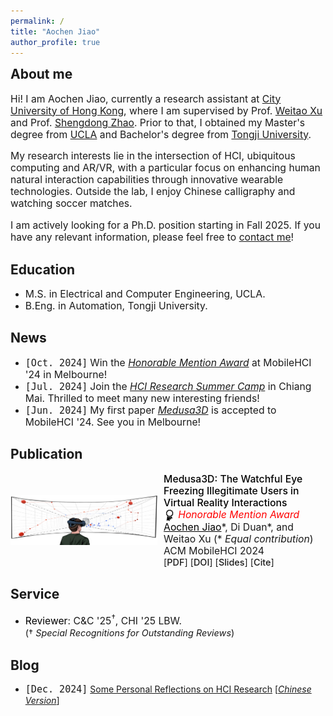 ```yaml
---
permalink: /
title: "Aochen Jiao"
author_profile: true
---
```

<h2 style="margin-top: 0.3rem;">About me</h2>

<div style="font-size: 0.98rem;">
<p>Hi! I am Aochen Jiao, currently a research assistant at <a href="https://www.cityu.edu.hk/">City University of Hong Kong</a>, where I am supervised by Prof. <a href="https://weitaoxu.com">Weitao Xu</a> and Prof. <a href="https://shengdongzhao.com">Shengdong Zhao</a>. Prior to that, I obtained my Master's degree from <a href="https://www.ucla.edu/">UCLA</a> and Bachelor's degree from <a href="https://en.tongji.edu.cn/">Tongji University</a>.</p>

<p>My research interests lie in the intersection of HCI, ubiquitous computing and AR/VR, with a particular focus on enhancing human natural interaction capabilities through innovative wearable technologies. Outside the lab, I enjoy Chinese calligraphy and watching soccer matches.</p>

<p>I am actively looking for a Ph.D. position starting in Fall 2025. If you have any relevant information, please feel free to <a href="mailto:aochen.jiao@gmail.com">contact me</a>!</p>
</div>

Education
------
<ul>
  <li>
    <span style="font-size: 0.985rem;">M.S. in Electrical and Computer Engineering, UCLA.</span>
  </li>
  <li>
    <span style="font-size: 0.985rem;">B.Eng. in Automation, Tongji University.</span>
  </li>
</ul>

News
------
<ul>
  <li>
    <span class="inline-code-news">[Oct. 2024]</span> 
    <span style="font-size: 0.98rem;">Win the <a href="../files/Medusa3D_Award.pdf"><i>Honorable Mention Award</i></a> at MobileHCI '24 in Melbourne!</span>
  </li>
  <li>
    <span class="inline-code-news">[Jul. 2024]</span> 
    <span style="font-size: 0.98rem;">Join the <a href="https://synteraction.org/news/conclusion-2024-chiang-mai-research-camp-.html"><i>HCI Research Summer Camp</i></a> in Chiang Mai. Thrilled to meet many new interesting friends!</span>
  </li>
  <li>
    <span class="inline-code-news">[Jun. 2024]</span> 
    <span style="font-size: 0.98rem;">My first paper <a href="https://dl.acm.org/doi/10.1145/3676515"><i>Medusa3D</i></a> is accepted to MobileHCI '24. See you in Melbourne!</span>
  </li>
</ul>

Publication
------
<html lang="en">
<head>
  <meta charset="UTF-8">
  <meta name="viewport" content="width=device-width, initial-scale=1.0">
</head>

<body>
  <div class="container">
    <img src="../files/Medusa3D_teaser.PNG" alt="teaser" class="image">
    <div class="content">
      <p class="info">
        <span style="color: #000000; font-size: 0.983rem; font-weight: 500;">Medusa3D: The Watchful Eye Freezing Illegitimate Users in Virtual Reality Interactions</span><br>
        <img src="../images/icon_honorable_mention.jpg" alt="award icon" style="width: 1.2rem; vertical-align:middle; margin-left:0;">
        <span><a style="text-decoration: none;color: #FF0000; font-size: 0.983rem;" href="../files/Medusa3D_Award.pdf"><i>Honorable Mention Award</i></a></span><br>
        <span style="font-size: 0.983rem;"><span style="text-decoration: underline; color: #000000;">Aochen Jiao</span>*, Di Duan*, and Weitao Xu <span class="nowrap">(* <i>Equal contribution</i>)</span></span><br>
        <span style="font-size: 0.98rem;">ACM MobileHCI 2024</span> <span class="nowrap" style="font-size: 0.9rem;">[<a style="text-decoration: none; font-weight: 500;" href="../files/Medusa3D.pdf">PDF</a>] [<a style="text-decoration: none; font-weight: 500;" href="https://doi.org/10.1145/3676515">DOI</a>] [<a style="text-decoration: none; font-weight: 500;" href="../files/Medusa3D_Slides.pdf">Slides</a>] [<a style="text-decoration: none; cursor: pointer; font-weight: 500;" onclick="showBibtex('bibtex-container-medusa3d')">Cite</a>]</span>
      </p>
    </div>
  </div>
  
  <div id="bibtex-container-medusa3d" style="display:none; margin-top: 0;">
    <pre id="bibtex-entry-medusa3d" class="inline-code" style="overflow-x: auto;">
@article{jiao2024medusa3d,
  title={Medusa3D: The Watchful Eye Freezing Illegitimate Users in Virtual Reality Interactions},
  author={Jiao, Aochen and Duan, Di and Xu, Weitao},
  journal={Proceedings of the ACM on Human-Computer Interaction},
  volume={8},
  number={MHCI},
  pages={1--21},
  year={2024},
  doi={https://doi.org/10.1145/3676515},
  publisher={ACM New York, NY, USA}
}</pre>
    <a class="button" onclick="copyBibtex('bibtex-entry-medusa3d')">Copy</a>
  </div>
</body>
</html>

Service
------
<ul>
  <li>
    <span style="font-size: 0.98rem;"><span style="color: #000000;">Reviewer</span>: C&C '25<sup>&dagger;</sup>, CHI '25 LBW. <span style="font-size: 0.9rem; display: inline-block;">(&dagger; <i>Special Recognitions for Outstanding Reviews</i>)</span></span>
  </li>
</ul>

Blog
------
<ul>
    <li>
      <span class="inline-code-news">[Dec. 2024]</span>
      <span style="font-size: 1 rem;"><a href="https://aochen-jiao.github.io/posts/2024/12/some-personal-reflections-on-HCI-research/">Some Personal Reflections on HCI Research</a> [<a href="https://mp.weixin.qq.com/s/WKCwC2vthjrw0ShZx55Dwg"><i>Chinese Version</i></a>] </span>
    </li>
</ul>

<script>
    function showBibtex(containerId) {
      var bibtexContainer = document.getElementById(containerId);
      if (bibtexContainer.style.display === "none") {
        bibtexContainer.style.display = "block";
      } else {
        bibtexContainer.style.display = "none";
      }
    }

    function copyBibtex(entryId) {
      var bibtexEntry = document.getElementById(entryId).innerText;
      navigator.clipboard.writeText(bibtexEntry).then(function() {
        alert('BibTeX entry copied to clipboard!');
      }, function(err) {
        console.error('Could not copy text: ', err);
      });
    }
  </script>

<style>
    .inline-code-news {
        background: none;
        font-size: 0.94rem; 
        font-family: monospace;
      }
  
    .inline-code {
      background: #f0f0f0;
      font-size: 0.8rem; 
      font-family: monospace;
      padding: 7px 10px;
      border-radius: 8px;
    }

    .container {
      display: flex;
      align-items: center;
      flex-wrap: wrap;
      margin-bottom: 0.5rem;
    }

    .image {
      width: 235px;
      height: 80px;
      margin-right: 2%;
    }

    .content {
      flex: 1;
    }

    .info {
      font-size: rem;
      margin: 0;
    }

    .nowrap {
      white-space: nowrap; 
      display: inline-block;
    }

    .button {
      display: inline-block;
      margin-left: 10px;
      font-size: 13px;
      color: white;
      background-color: #007BFF;
      text-decoration: none;
      border-radius: 4px;
      width: 38px;
      height: 19px;
      text-align: center;
      line-height: 19px;
      cursor: pointer;
    }

    .button:hover {
      background-color: #0056b3;
    }

    .button:link, .button:visited, .button:hover, .button:active, .button, a.button {
      text-decoration: none; 
    }

    @media (max-width: 600px) {
      .container {
        display: block;
        text-align: left;
      }
      .image {
        display: block;
        margin: 0 auto 10px auto;
      }
      .content {
        width: 100%;
        text-align: left;
      }
      .info {
        text-align: left;
        margin: 0;
      }
      .nowrap {
        white-space: nowrap;
        display: inline-block;
      }
    }
  </style>
